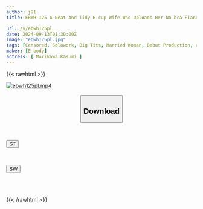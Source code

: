 ```yaml
---
author: j91
title: EBWH-125 A Neat And Tidy H-cup Wife Who Uploads Her No-bra Piano Performance To YouTube Due To Her Husband's Sexual Fetish. She Wakes Up To Her Sexual Fetish Of Being Seen... Raw Breasts & AV Debut. Kasumi Morikawa

url: /v/ebwh125pl
date: 2024-09-13T01:30:00Z
image: "ebwh125pl.jpg"
tags: [Censored, Solowork, Big Tits, Married Woman, Debut Production, Cowgirl, Huge Butt	]
maker: [E-body]
actress: [ Morikawa Kasumi ]
---
```



{{< rawhtml >}}

<div class="video" data-videoid="wk93qGZWgwtJvRK">
    <a href="javascript:;">
        <img src="/v/ebwh125pl/ebwh125pl.jpg" width="WIDTH" height="HEIGHT" alt="ebwh125pl.mp4" loading="lazy">
    </a>
</div>

<script type="text/javascript" src="https://j91.asia/asset/on-demand-st.js"></script>

<br>
  <link rel="stylesheet" href="https://j91.asia/asset/bs5.css">
  
  <center>
  <button class="btn btn-primary" type="button" data-bs-toggle="collapse" data-bs-target=".multi-collapse" aria-expanded="false" aria-controls="multiCollapseExample1 multiCollapseExample2"><h2>Download</h2></button></center>
</p>
<div class="row">
  <div class="col">
    <div class="collapse multi-collapse" id="multiCollapseExample1">
      <div class="card card-body">
	      	      <br>
<div class="buttons">  
<p><a href="/v/ebwh125pl/st.html" target="_blank"><button class="btn-hover color-3"><i class="fa fa-download"></i> ST</button></a></p></div>
    </div>
  </div>
</div>
  <div class="col">
    <div class="collapse multi-collapse" id="multiCollapseExample2">
      <div class="card card-body">
	      <br>
<div class="buttons">
<p><a href="/v/ebwh125pl/sw.html" target="_blank"><button class="btn-hover color-2"><i class="fa fa-download"></i> SW</button></a></p></div>
<br><br>
      </div>
    </div>
  </div>
</div>

{{< /rawhtml >}}